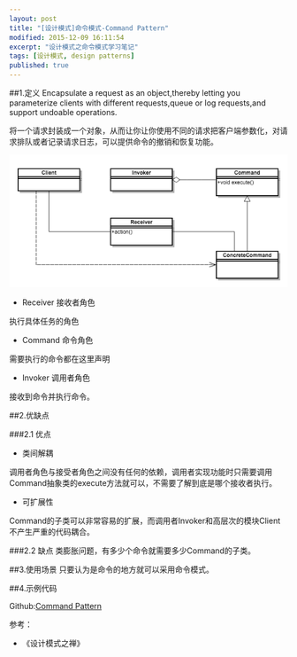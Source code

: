 ```yaml
---
layout: post
title: "[设计模式]命令模式-Command Pattern"
modified: 2015-12-09 16:11:54
excerpt: "设计模式之命令模式学习笔记"
tags: [设计模式, design patterns]
published: true
---
```


##1.定义
Encapsulate a request as an object,thereby letting you parameterize clients with different requests,queue or log requests,and support undoable operations.

将一个请求封装成一个对象，从而让你让你使用不同的请求把客户端参数化，对请求排队或者记录请求日志，可以提供命令的撤销和恢复功能。

<img src="https://raw.githubusercontent.com/chiemy/JavaDesignPatterns/master/CommandPattern/command_pattern_common.png"/>

- Receiver 接收者角色

执行具体任务的角色

- Command 命令角色

需要执行的命令都在这里声明

- Invoker 调用者角色

接收到命令并执行命令。


##2.优缺点

###2.1 优点
- 类间解耦

调用者角色与接受者角色之间没有任何的依赖，调用者实现功能时只需要调用Command抽象类的execute方法就可以，不需要了解到底是哪个接收者执行。

- 可扩展性

Command的子类可以非常容易的扩展，而调用者Invoker和高层次的模块Client不产生严重的代码耦合。

###2.2 缺点
类膨胀问题，有多少个命令就需要多少Command的子类。

##3.使用场景
只要认为是命令的地方就可以采用命令模式。


##4.示例代码

Github:[Command Pattern](https://github.com/chiemy/JavaDesignPatterns/tree/master/CommandPattern)

参考：
- 《设计模式之禅》